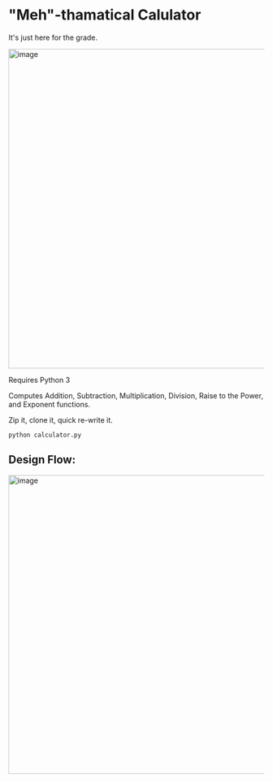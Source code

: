 # "Meh"-thamatical Calulator

It's just here for the grade.

<img width="866" height="629" alt="image" src="https://github.com/user-attachments/assets/378a68be-fea1-41a3-aae0-add8afa2a1f3" />


Requires Python 3

Computes Addition, Subtraction, Multiplication, Division, Raise to the Power, and Exponent functions.

Zip it, clone it, quick re-write it.

```
python calculator.py
```

## Design Flow:

<img width="2872" height="588" alt="image" src="https://github.com/user-attachments/assets/78228da5-4be5-4ef2-a050-f55491a8ad99" />
